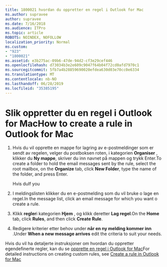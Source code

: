 ```yaml
---
title: 1800021 hvordan du oppretter en regel i Outlook for Mac
ms.author: supravee
author: supravee
ms.date: 7/16/2018
ms.audience: ITPro
ms.topic: article
ROBOTS: NOINDEX, NOFOLLOW
localization_priority: Normal
ms.custom:
- "923"
- "1800021"
ms.assetid: e3b275ac-09b6-47de-94d2-cf3e29cef446
ms.openlocfilehash: d73034b3e2e609c9047f64b04f72cd0afd7970c1
ms.sourcegitcommit: 5fb7a4b28859690020efdea630d03e70cc0e6334
ms.translationtype: MT
ms.contentlocale: nb-NO
ms.lasthandoff: 06/28/2019
ms.locfileid: "35385195"
---
```

# <a name="how-to-create-a-rule-in-outlook-for-mac"></a><span data-ttu-id="567dc-102">Slik oppretter du en regel i Outlook for Mac</span><span class="sxs-lookup"><span data-stu-id="567dc-102">How to create a rule in Outlook for Mac</span></span>

1. <span data-ttu-id="567dc-103">Hvis du vil opprette en mappe for lagring av e-postmeldinger som er sendt av regelen, velger du postboksen roten, i kategorien **Organiser** , klikker du **Ny mappe**, skriver du inn navnet på mappen og trykk Enter.</span><span class="sxs-lookup"><span data-stu-id="567dc-103">To create a folder to hold the email messages sent by the rule, select the root mailbox, on the **Organize** tab, click **New Folder**, type the name of the folder, and press Enter.</span></span>

    <span data-ttu-id="567dc-104">Hvis du</span><span class="sxs-lookup"><span data-stu-id="567dc-104">If you</span></span> 

2. <span data-ttu-id="567dc-105">I meldingslisten klikker du en e-postmelding som du vil bruke o lage en regel.</span><span class="sxs-lookup"><span data-stu-id="567dc-105">In the message list, click an email message for which you want o create a rule.</span></span>

3. <span data-ttu-id="567dc-106">Klikk **regler**i kategorien **Hjem** , og klikk deretter **Lag regel**.</span><span class="sxs-lookup"><span data-stu-id="567dc-106">On the **Home** tab, click **Rules**, and then click **Create Rule**.</span></span>

4. <span data-ttu-id="567dc-107">Redigere kriterier etter behov under **når en ny melding kommer inn** .</span><span class="sxs-lookup"><span data-stu-id="567dc-107">Under **When a new message arrives** edit the criteria to suit your needs.</span></span> 

<span data-ttu-id="567dc-108">Hvis du vil ha detaljerte instruksjoner om hvordan du oppretter egendefinerte regler, kan du se [opprette en regel i Outlook for Mac](https://aka.ms/AA1uy0v)</span><span class="sxs-lookup"><span data-stu-id="567dc-108">For detailed instructions on creating custom rules, see [Create a rule in Outlook for Mac](https://aka.ms/AA1uy0v)</span></span>
  